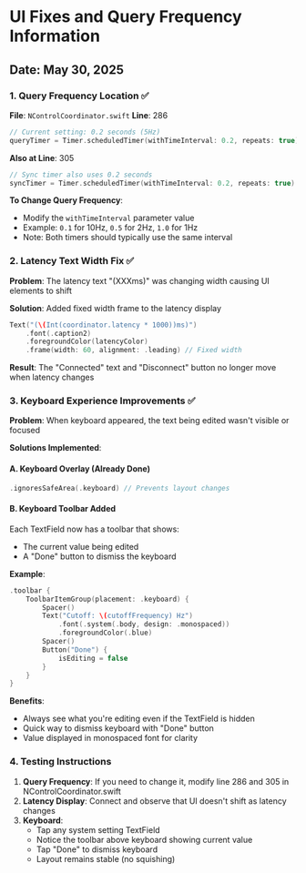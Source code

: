 # UI Fixes and Query Frequency Information

## Date: May 30, 2025

### 1. Query Frequency Location ✅

**File**: `NControlCoordinator.swift`
**Line**: 286

```swift
// Current setting: 0.2 seconds (5Hz)
queryTimer = Timer.scheduledTimer(withTimeInterval: 0.2, repeats: true) { _ in
```

**Also at Line**: 305
```swift
// Sync timer also uses 0.2 seconds
syncTimer = Timer.scheduledTimer(withTimeInterval: 0.2, repeats: true) { _ in
```

**To Change Query Frequency**:
- Modify the `withTimeInterval` parameter value
- Example: `0.1` for 10Hz, `0.5` for 2Hz, `1.0` for 1Hz
- Note: Both timers should typically use the same interval

### 2. Latency Text Width Fix ✅

**Problem**: The latency text "(XXXms)" was changing width causing UI elements to shift

**Solution**: Added fixed width frame to the latency display
```swift
Text("(\(Int(coordinator.latency * 1000))ms)")
    .font(.caption2)
    .foregroundColor(latencyColor)
    .frame(width: 60, alignment: .leading) // Fixed width
```

**Result**: The "Connected" text and "Disconnect" button no longer move when latency changes

### 3. Keyboard Experience Improvements ✅

**Problem**: When keyboard appeared, the text being edited wasn't visible or focused

**Solutions Implemented**:

#### A. Keyboard Overlay (Already Done)
```swift
.ignoresSafeArea(.keyboard) // Prevents layout changes
```

#### B. Keyboard Toolbar Added
Each TextField now has a toolbar that shows:
- The current value being edited
- A "Done" button to dismiss the keyboard

**Example**:
```swift
.toolbar {
    ToolbarItemGroup(placement: .keyboard) {
        Spacer()
        Text("Cutoff: \(cutoffFrequency) Hz")
            .font(.system(.body, design: .monospaced))
            .foregroundColor(.blue)
        Spacer()
        Button("Done") {
            isEditing = false
        }
    }
}
```

**Benefits**:
- Always see what you're editing even if the TextField is hidden
- Quick way to dismiss keyboard with "Done" button
- Value displayed in monospaced font for clarity

### 4. Testing Instructions

1. **Query Frequency**: If you need to change it, modify line 286 and 305 in NControlCoordinator.swift
2. **Latency Display**: Connect and observe that UI doesn't shift as latency changes
3. **Keyboard**: 
   - Tap any system setting TextField
   - Notice the toolbar above keyboard showing current value
   - Tap "Done" to dismiss keyboard
   - Layout remains stable (no squishing) 